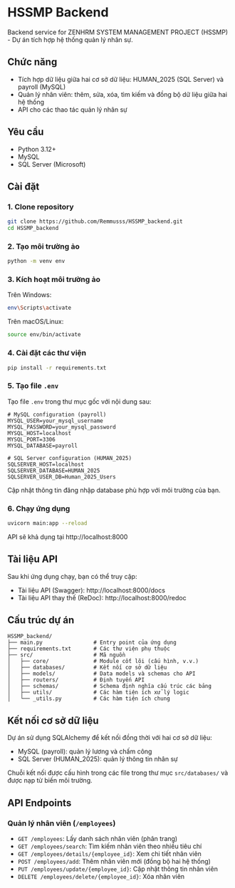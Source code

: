 # HSSMP Backend

Backend service for ZENHRM SYSTEM MANAGEMENT PROJECT (HSSMP) - Dự án tích hợp hệ thống quản lý nhân sự.

## Chức năng

- Tích hợp dữ liệu giữa hai cơ sở dữ liệu: HUMAN_2025 (SQL Server) và payroll (MySQL)
- Quản lý nhân viên: thêm, sửa, xóa, tìm kiếm và đồng bộ dữ liệu giữa hai hệ thống
- API cho các thao tác quản lý nhân sự

## Yêu cầu

- Python 3.12+
- MySQL
- SQL Server (Microsoft)

## Cài đặt

### 1. Clone repository

```bash
git clone https://github.com/Remmusss/HSSMP_backend.git
cd HSSMP_backend
```

### 2. Tạo môi trường ảo

```bash
python -m venv env
```

### 3. Kích hoạt môi trường ảo

Trên Windows:
```bash
env\Scripts\activate
```

Trên macOS/Linux:
```bash
source env/bin/activate
```

### 4. Cài đặt các thư viện

```bash
pip install -r requirements.txt
```

### 5. Tạo file `.env`

Tạo file `.env` trong thư mục gốc với nội dung sau:

```
# MySQL configuration (payroll)
MYSQL_USER=your_mysql_username
MYSQL_PASSWORD=your_mysql_password
MYSQL_HOST=localhost
MYSQL_PORT=3306
MYSQL_DATABASE=payroll

# SQL Server configuration (HUMAN_2025)
SQLSERVER_HOST=localhost
SQLSERVER_DATABASE=HUMAN_2025
SQLSERVER_USER_DB=Human_2025_Users
```

Cập nhật thông tin đăng nhập database phù hợp với môi trường của bạn.

### 6. Chạy ứng dụng

```bash
uvicorn main:app --reload
```

API sẽ khả dụng tại http://localhost:8000

## Tài liệu API

Sau khi ứng dụng chạy, bạn có thể truy cập:

- Tài liệu API (Swagger): http://localhost:8000/docs
- Tài liệu API thay thế (ReDoc): http://localhost:8000/redoc

## Cấu trúc dự án

```
HSSMP_backend/
├── main.py                # Entry point của ứng dụng
├── requirements.txt       # Các thư viện phụ thuộc
├── src/                   # Mã nguồn
│   ├── core/              # Module cốt lõi (cấu hình, v.v.)
│   ├── databases/         # Kết nối cơ sở dữ liệu
│   ├── models/            # Data models và schemas cho API
│   ├── routers/           # Định tuyến API
│   ├── schemas/           # Schema định nghĩa cấu trúc các bảng
│   ├── utils/             # Các hàm tiện ích xử lý logic
│   └── _utils.py          # Các hàm tiện ích chung
```

## Kết nối cơ sở dữ liệu

Dự án sử dụng SQLAlchemy để kết nối đồng thời với hai cơ sở dữ liệu:
- MySQL (payroll): quản lý lương và chấm công
- SQL Server (HUMAN_2025): quản lý thông tin nhân sự

Chuỗi kết nối được cấu hình trong các file trong thư mục `src/databases/` và được nạp từ biến môi trường.

## API Endpoints

### Quản lý nhân viên (`/employees`)

- `GET /employees`: Lấy danh sách nhân viên (phân trang)
- `GET /employees/search`: Tìm kiếm nhân viên theo nhiều tiêu chí
- `GET /employees/details/{employee_id}`: Xem chi tiết nhân viên
- `POST /employees/add`: Thêm nhân viên mới (đồng bộ hai hệ thống)
- `PUT /employees/update/{employee_id}`: Cập nhật thông tin nhân viên
- `DELETE /employees/delete/{employee_id}`: Xóa nhân viên
